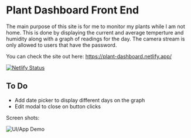 # Plant Dashboard Front End

The main purpose of this site is for me to monitor my plants while I am not home. This is done by displaying the current and average temperture and humidity along with a graph of readings for the day. The camera stream is only allowed to users that have the password. 

You can check the site out here: https://plant-dashboard.netlify.app/

[![Netlify Status](https://api.netlify.com/api/v1/badges/f314de0f-ce32-4af9-8b33-940b44c41d69/deploy-status)](https://app.netlify.com/sites/plant-dashboard/deploys)

## To Do
 - Add date picker to display different days on the graph
 - Edit modal to close on button clicks

Screen shots: 

![UI/App Demo](https://i.ibb.co/bK3TzwH/demo-plant.gif)
